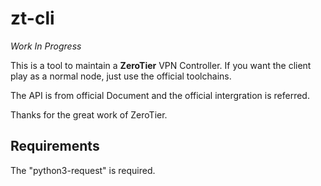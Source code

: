 # zt-cli

*Work In Progress*

This is a tool to maintain a **ZeroTier** VPN Controller. If you want the client play as a normal node, just use the official toolchains.

The API is from official Document and the official intergration is referred.

Thanks for the great work of ZeroTier.

## Requirements

The "python3-request" is required.